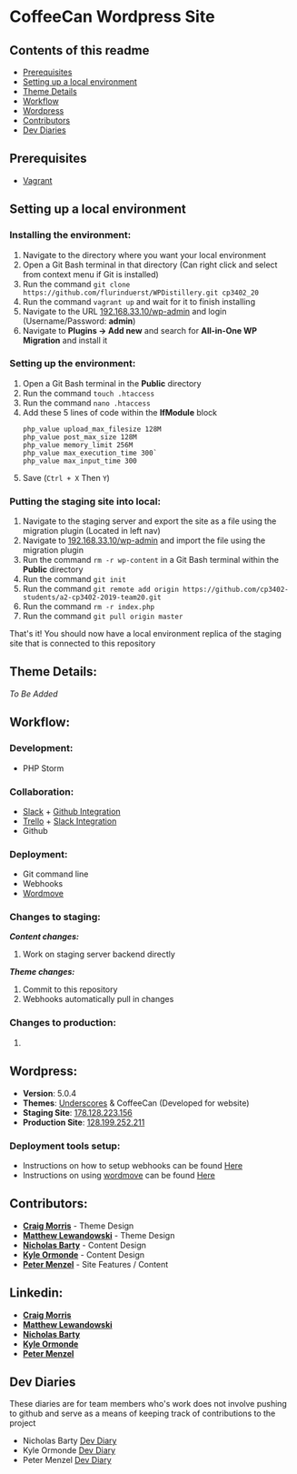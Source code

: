 # CoffeeCan Wordpress Site

## Contents of this readme
- [Prerequisites](#prerequisites)
- [Setting up a local environment](#setting-up-a-local-environment)
- [Theme Details](#theme-details)
- [Workflow](#workflow)
- [Wordpress](#wordpress)
- [Contributors](#contributors)
- [Dev Diaries](#dev-diaries)

## Prerequisites
- [Vagrant](https://www.vagrantup.com/)

## Setting up a local environment

### Installing the environment:
1) Navigate to the directory where you want your local environment
2) Open a Git Bash terminal in that directory (Can right click and select from context menu if Git is installed)
3) Run the command `git clone https://github.com/flurinduerst/WPDistillery.git cp3402_20`
4) Run the command `vagrant up` and wait for it to finish installing
5) Navigate to the URL [192.168.33.10/wp-admin]() and login (Username/Password: **admin**)
6) Navigate to **Plugins -> Add new** and search for **All-in-One WP Migration** and install it

### Setting up the environment:
1) Open a Git Bash terminal in the **Public** directory
2) Run the command `touch .htaccess`
3) Run the command `nano .htaccess`
4) Add these 5 lines of code within the **IfModule** block
    ````
    php_value upload_max_filesize 128M
    php_value post_max_size 128M
    php_value memory_limit 256M
    php_value max_execution_time 300`
    php_value max_input_time 300
    ````
5) Save (`Ctrl + X` Then `Y`) 

### Putting the staging site into local:
1) Navigate to the staging server and export the site as a file using the migration plugin (Located in left nav)
2) Navigate to [192.168.33.10/wp-admin]() and import the file using the migration plugin
3) Run the command `rm -r wp-content` in a Git Bash terminal within the **Public** directory
4) Run the command `git init`
5) Run the command `git remote add origin https://github.com/cp3402-students/a2-cp3402-2019-team20.git`
6) Run the command `rm -r index.php`
7) Run the command `git pull origin master`

That's it! You should now have a local environment replica of the staging site that is connected to this repository

## Theme Details:
_To Be Added_

## Workflow:

### Development:
- PHP Storm

### Collaboration:
- [Slack](https://slack.com/intl/en-au/) + [Github Integration](https://slack.github.com/)
- [Trello](https://trello.com/b/7vry2Xm0/team-20-cp3402-a2) + [Slack Integration](https://trello.com/en-AU/platforms/slack)
- Github

### Deployment:
- Git command line
- Webhooks
- [Wordmove](https://github.com/welaika/wordmove)

### Changes to staging:
**_Content changes:_**
1) Work on staging server backend directly

**_Theme changes:_**
1) Commit to this repository
2) Webhooks automatically pull in changes

### Changes to production:
1)

## Wordpress:
- **Version**: 5.0.4
- **Themes**: [Underscores](http://underscores.me/) & CoffeeCan (Developed for website)
- **Staging Site**: [178.128.223.156](http://178.128.223.156/)
- **Production Site**: [128.199.252.211](https://128.199.252.211/)

### Deployment tools setup:
- Instructions on how to setup webhooks can be found [Here](https://github.com/cp3402-students/a2-cp3402-2019-team20/blob/master/webhook-instructions.txt)
- Instructions on using [wordmove](https://wptools.it/wordmove) can be found [Here](https://github.com/cp3402-students/a2-cp3402-2019-team20/blob/master/wordmove-instructions.txt)

## Contributors:
- **[Craig Morris](https://github.com/CraigMorris1986)** - Theme Design
- **[Matthew Lewandowski](https://github.com/matthew-lewandowski)** - Theme Design
- **[Nicholas Barty](https://github.com/nickbarty)** - Content Design
- **[Kyle Ormonde](https://github.com/kyleormonde)** - Content Design
- **[Peter Menzel](https://github.com/PeterMenzel)** - Site Features / Content

## Linkedin:
- **[Craig Morris](https://www.linkedin.com/in/craig-morris-25b39b140/)**
- **[Matthew Lewandowski](https://www.linkedin.com/in/Matthew-Lewandowski93/)**
- **[Nicholas Barty](https://www.linkedin.com/in/nicholas-barty/)**
- **[Kyle Ormonde](https://www.linkedin.com/in/kyle-ormonde-7b9226160/)**
- **[Peter Menzel](https://www.linkedin.com/in/peter-menzel-b6b729186/)**

## Dev Diaries
These diaries are for team members who's work does not involve pushing to github and serve as a means of keeping track of contributions to the project
- Nicholas Barty [Dev Diary](https://github.com/cp3402-students/a2-cp3402-2019-team20/blob/master/NicholasBartyDevDiary.txt)
- Kyle Ormonde [Dev Diary](https://github.com/cp3402-students/a2-cp3402-2019-team20/blob/master/KyleOrmondeDevDiary.txt)
- Peter Menzel [Dev Diary](https://github.com/cp3402-students/a2-cp3402-2019-team20/blob/master/PeterMenzelDevDiary.txt)
